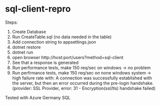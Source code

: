 # sql-client-repro

Steps:
 1. Create Database
 2. Run CreateTable.sql (no data needed in the table)
 3. Add connection string to appsettings.json
 4. dotnet restore
 5. dotnet run
 6. open browser http://host:port/users?method=sql-client
 7. See that a response is generated
 8. Run performance tests, make 150 req/sec on windows -> no problem
 9. Run perfrmance tests, make 150 req/sec on none windows system -> high failure rate with: A connection was successfully established with the server, but then an error occurred during the pre-login handshake. (provider: SSL Provider, error: 31 - Encryption(ssl/tls) handshake failed)
 
 
 Tested with Azure Germany SQL
